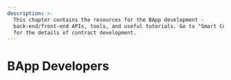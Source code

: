 ```yaml
---
description: >-
  This chapter contains the resources for the BApp development -
  back-end/front-end APIs, tools, and useful tutorials. Go to "Smart Contract"
  for the details of contract development.
---
```


# BApp Developers

